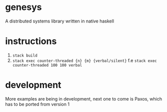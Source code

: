 # genesys
A distributed systems library written in native haskell

# instructions
1. `stack build`
2. `stack exec counter-threaded {n} {m} {verbal/silent}` f.e `stack exec counter-threaded 100 100 verbal`

# development
More examples are being in development, next one to come is Paxos, which has to be ported from version 1
